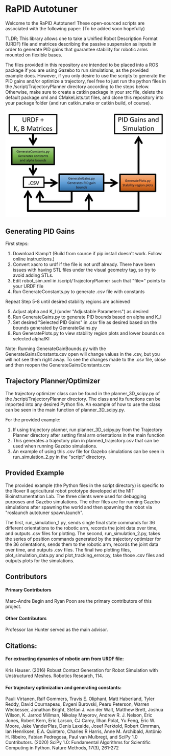 # RaPID Autotuner

Welcome to the RaPID Autotuner! These open-sourced scripts are associated with the following paper: (To be added soon hopefully)

TLDR; This library allows one to take a Unified Robot Description Format (URDF) file and matrices describing the passive suspension as inputs in order to generate PID gains that guarantee stability for robotic arms mounted on flexible bases. 

The files provided in this repository are intended to be placed into a ROS package if you are using Gazebo to run simulations, as the provided example does. However, if you only desire to use the scripts to generate the PID gains and/or optimize a trajectory, feel free to just run the python files in the /script/TrajectoryPlanner directory according to the steps below. Otherwise, make sure to create a catkin package in your src file, delete the default package.xml and CMakeLists.txt files, and clone this repository into your package folder (and run catkin_make or catkin build, of course). 

![alt text](/flowchart.JPG?raw=true)

## Generating PID Gains

First steps:

1. Download Klamp't (Build from source if pip install doesn't work. Follow online instructions.)
2. Convert xacro to urdf if the file is not urdf already. There have been issues with having STL files under the visual geometry tag, so try to avoid adding STLs. 
3. Edit robot_sim.xml in /script/TrajectoryPlanner such that "file=" points to your URDF file
4. Run GenerateConstants.py to generate .csv file with constants

Repeat Step 5-8 until desired stability regions are achieved

5. Adjust alpha and K_I (under "Adjustable Parameters") as desired
6. Run GenerateGains.py to generate PID bounds based on alpha and K_I
7. Set desired "Selected PID Gains" in .csv file as desired based on the bounds generated by GenerateGains.py
8. Run GeneratePlots.py to view stability region plots and lower bounds on selected alpha/KI

Note: Running GenerateGainBounds.py with the GenerateGainsConstants.csv open will change values in the .csv, but you will not see them right away. To see the changes made to the .csv file, close and then reopen the GenerateGainsConstants.csv

## Trajectory Planner/Optimizer

The trajectory optimizer class can be found in the planner_3D_scipy.py of the /script/TrajectoryPlanner directory. The class and its functions can be imported into any desired Python file. An example of how to use the class can be seen in the main function of planner_3D_scipy.py.

For the provided example:

1. If using trajectory planner, run planner_3D_scipy.py from the Trajectory Planner directory after setting final arm orientations in the main function
2. This generates a trajectory plan in planned_trajectory.csv that can be used when running Gazebo simulations. 
3. An example of using this .csv file for Gazebo simulations can be seen in run_simulation_2.py in the "script" directory.

## Provided Example

The provided example (the Python files in the script directory) is specific to the Rover II agricultural robot prototype developed at the MIT Bioinstrumentation Lab. The three clients were used for debugging purposes and Gazebo simulations. The other files are for running Gazebo simulations after spawning the world and then spawning the robot via "roslaunch autotuner spawn.launch". 

The first, run_simulation_1.py, sends single final state commands for 36 different orientations to the robotic arm, records the joint data over time, and outputs .csv files for plotting. The second, run_simulation_2.py, takes the series of position commands generated by the trajectory optimizer for the 36 orientations, sends them to the robotic arm, records the joint data over time, and outputs .csv files. The final two plotting files, plot_simulation_data.py and plot_tracking_error.py, take those .csv files and outputs plots for the simulations. 

## Contributors

#### Primary Contributors
Marc-Andre Begin and Ryan Poon are the primary contributors of this project.

#### Other Contributors
Professor Ian Hunter served as the main advisor.

## Citations:

#### For extracting dynamics of robotic arm from URDF file:
Kris Hauser. (2016) Robust Contact Generation for Robot Simulation with Unstructured Meshes. Robotics Research, 114. 

#### For trajectory optimization and generating constants:
Pauli Virtanen, Ralf Gommers, Travis E. Oliphant, Matt Haberland, Tyler Reddy, David Cournapeau, Evgeni Burovski, Pearu Peterson, Warren Weckesser, Jonathan Bright, Stéfan J. van der Walt, Matthew Brett, Joshua Wilson, K. Jarrod Millman, Nikolay Mayorov, Andrew R. J. Nelson, Eric Jones, Robert Kern, Eric Larson, CJ Carey, İlhan Polat, Yu Feng, Eric W. Moore, Jake VanderPlas, Denis Laxalde, Josef Perktold, Robert Cimrman, Ian Henriksen, E.A. Quintero, Charles R Harris, Anne M. Archibald, Antônio H. Ribeiro, Fabian Pedregosa, Paul van Mulbregt, and SciPy 1.0 Contributors. (2020) SciPy 1.0: Fundamental Algorithms for Scientific Computing in Python. Nature Methods, 17(3), 261-272




